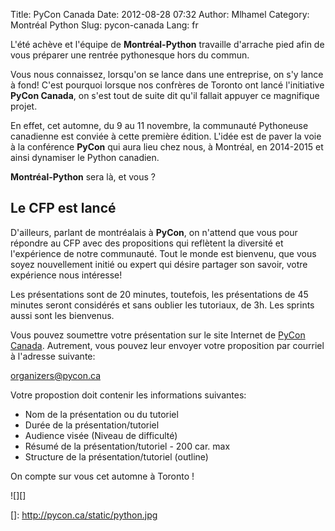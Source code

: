 Title: PyCon Canada
Date: 2012-08-28 07:32
Author: Mlhamel
Category: Montréal Python
Slug: pycon-canada
Lang: fr

L'été achève et l'équipe de **Montréal-Python** travaille d'arrache pied
afin de vous préparer une rentrée pythonesque hors du commun.

</p>

Vous nous connaissez, lorsqu'on se lance dans une entreprise, on s'y
lance à fond! C'est pourquoi lorsque nos confrères de Toronto ont lancé
l'initiative **PyCon Canada**, on s'est tout de suite dit qu'il fallait
appuyer ce magnifique projet.

</p>

En effet, cet automne, du 9 au 11 novembre, la communauté Pythoneuse
canadienne est conviée à cette première édition. L'idée est de paver la
voie à la conférence **PyCon** qui aura lieu chez nous, à Montréal, en
2014-2015 et ainsi dynamiser le Python canadien.

</p>

**Montréal-Python** sera là, et vous ?

</p>

Le CFP est lancé
----------------

</p>
</p>

D'ailleurs, parlant de montréalais à **PyCon**, on n'attend que vous
pour répondre au CFP avec des propositions qui reflètent la diversité et
l'expérience de notre communauté. Tout le monde est bienvenu, que vous
soyez nouvellement initié ou expert qui désire partager son savoir,
votre expérience nous intéresse!

</p>

Les présentations sont de 20 minutes, toutefois, les présentations de 45
minutes seront considérés et sans oublier les tutoriaux, de 3h. Les
sprints aussi sont les bienvenus.

</p>

Vous pouvez soumettre votre présentation sur le site Internet de [PyCon
Canada][]. Autrement, vous pouvez leur envoyer votre proposition par
courriel à l'adresse suivante:

</p>

<a href="mailto:organizers@pycon.ca">organizers@pycon.ca</ap>

</p>

Votre propostion doit contenir les informations suivantes:

-   Nom de la présentation ou du tutoriel
-   Durée de la présentation/tutoriel
-   Audience visée (Niveau de difficulté)
-   Résumé de la présentation/tutoriel - 200 car. max
-   Structure de la présentation/tutoriel (outline)

</p>
</p>

On compte sur vous cet automne à Toronto !

</p>

![][]

<!--:-->

</p>

  [PyCon Canada]: http://pycon.ca/
  []: http://pycon.ca/static/python.jpg
